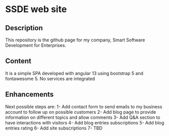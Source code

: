 # SSDE web site

## Description

This repository is the github page for my company, Smart Software Development for Enterprises.

## Content

It is a simple SPA developed with angular 13 using bootstrap 5 and fontawesome 5. No services are integrated

## Enhancements
Next possible steps are: 
1- Add contact form to send emails to my business account to follow up on possible customers
2- Add blog page to provide information on different topics and allow comments
3- Add Q&A section to have interactions with visitors
4- Add blog entries subscriptions
5- Add blog entries rating
6- Add site subscriptions
7- TBD
